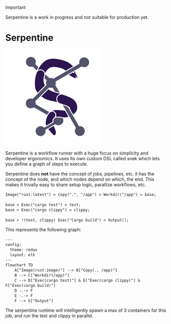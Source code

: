 > [!IMPORTANT]
> Serpentine is a work in progress and not suitable for production yet.

# Serpentine 

<img src="https://raw.githubusercontent.com/Serpent-Tools/branding/refs/heads/main/serpentine.svg" alt="Logo" width="300" height="300">

Serpentine is a workflow runner with a huge focus on simplicity and developer ergonomics.
It uses its own custom DSL called snek which lets you define a graph of steps to execute.

Serpentine does **not** have the concept of jobs, pipelines, etc. it has the concept of the node, and which nodes depend on which, the end.
This makes it trivally easy to share setup logic, parallize workflows, etc.

```snek
Image("rust:latest") > Copy(".", "/app") > Workdir("/app") = base;

base > Exec("cargo test") = test;
base > Exec("cargo clippy") = clippy;

base > !(test, clippy) Exec("Cargo build") > Output();
```

This represents the following graph:
```mermaid
---
config:
  theme: redux
  layout: elk
---
flowchart TD
    A["Image(rust:image)"] --> B["Copy(., /app)"]
    B --> C["Workdir(/app)"]
    C --> D["Exec(cargo test)"] & E["Exec(cargo clippy)"] & F["Exec(cargo build)"]
    D -.-> F
    E -.-> F
    F --> G["Output"]
```

The serpentine runtime will intelligently spawn a max of 3 containers for this job, and run the test and clippy in parallel.
